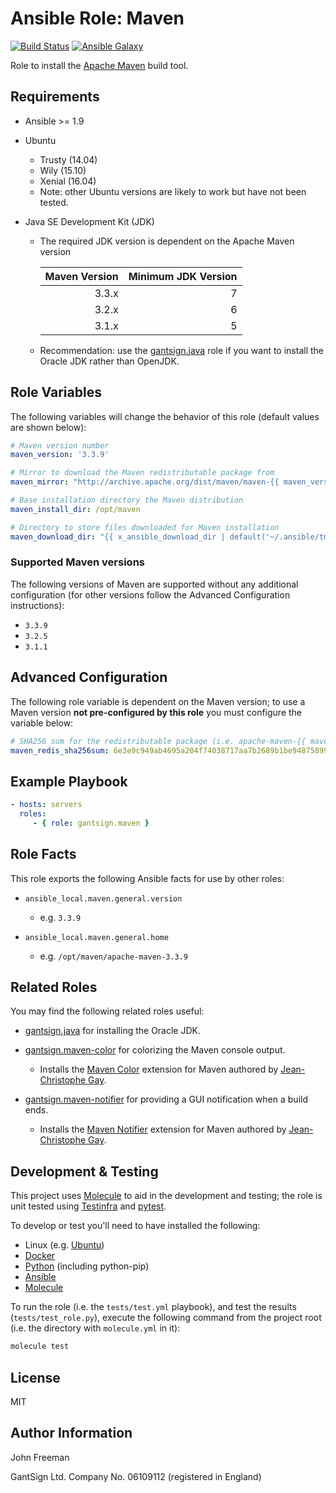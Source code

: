 Ansible Role: Maven
===================

[![Build Status](https://travis-ci.org/gantsign/ansible-role-maven.svg?branch=master)](https://travis-ci.org/gantsign/ansible-role-maven)
[![Ansible Galaxy](https://img.shields.io/badge/ansible--galaxy-gantsign.maven-blue.svg)](https://galaxy.ansible.com/gantsign/maven)

Role to install the [Apache Maven](https://maven.apache.org) build tool.

Requirements
------------

* Ansible >= 1.9

* Ubuntu

    * Trusty (14.04)
    * Wily (15.10)
    * Xenial (16.04)
    * Note: other Ubuntu versions are likely to work but have not been tested.

* Java SE Development Kit (JDK)

    * The required JDK version is dependent on the Apache Maven version

        | Maven Version | Minimum JDK Version |
        | ------------: | ------------------: |
        |         3.3.x |                   7 |
        |         3.2.x |                   6 |
        |         3.1.x |                   5 |

    * Recommendation: use the
      [gantsign.java](https://galaxy.ansible.com/gantsign/java) role if you
      want to install the Oracle JDK rather than OpenJDK.

Role Variables
--------------

The following variables will change the behavior of this role (default values
are shown below):

```yaml
# Maven version number
maven_version: '3.3.9'

# Mirror to download the Maven redistributable package from
maven_mirror: "http://archive.apache.org/dist/maven/maven-{{ maven_version|regex_replace('\\..*', '') }}/{{ maven_version }}/binaries"

# Base installation directory the Maven distribution
maven_install_dir: /opt/maven

# Directory to store files downloaded for Maven installation
maven_download_dir: "{{ x_ansible_download_dir | default('~/.ansible/tmp/downloads') }}"
```

### Supported Maven versions

The following versions of Maven are supported without any additional
configuration (for other versions follow the Advanced Configuration
instructions):

* `3.3.9`
* `3.2.5`
* `3.1.1`

Advanced Configuration
----------------------

The following role variable is dependent on the Maven version; to use a
Maven version **not pre-configured by this role** you must configure the
variable below:

```yaml
# SHA256 sum for the redistributable package (i.e. apache-maven-{{ maven_version }}-bin.tar.gz)
maven_redis_sha256sum: 6e3e9c949ab4695a204f74038717aa7b2689b1be94875899ac1b3fe42800ff82
```

Example Playbook
----------------

```yaml
- hosts: servers
  roles:
     - { role: gantsign.maven }
```

Role Facts
----------

This role exports the following Ansible facts for use by other roles:

* `ansible_local.maven.general.version`

    * e.g. `3.3.9`

* `ansible_local.maven.general.home`

    * e.g. `/opt/maven/apache-maven-3.3.9`

Related Roles
-------------

You may find the following related roles useful:

* [gantsign.java](https://galaxy.ansible.com/gantsign/java) for installing the Oracle JDK.
* [gantsign.maven-color](https://galaxy.ansible.com/gantsign/java) for colorizing the Maven console output.

    *  Installs the [Maven Color](https://github.com/jcgay/maven-color) extension for Maven authored by [Jean-Christophe Gay](https://github.com/jcgay).

* [gantsign.maven-notifier](https://galaxy.ansible.com/gantsign/java) for providing a GUI notification when a build ends.

    *  Installs the [Maven Notifier](https://github.com/jcgay/maven-notifier) extension for Maven authored by [Jean-Christophe Gay](https://github.com/jcgay).

Development & Testing
---------------------

This project uses [Molecule](http://molecule.readthedocs.io/) to aid in the
development and testing; the role is unit tested using
[Testinfra](http://testinfra.readthedocs.io/) and
[pytest](http://docs.pytest.org/).

To develop or test you'll need to have installed the following:

* Linux (e.g. [Ubuntu](http://www.ubuntu.com/))
* [Docker](https://www.docker.com/)
* [Python](https://www.python.org/) (including python-pip)
* [Ansible](https://www.ansible.com/)
* [Molecule](http://molecule.readthedocs.io/)

To run the role (i.e. the `tests/test.yml` playbook), and test the results
(`tests/test_role.py`), execute the following command from the project root
(i.e. the directory with `molecule.yml` in it):

```bash
molecule test
```

License
-------

MIT

Author Information
------------------

John Freeman

GantSign Ltd.
Company No. 06109112 (registered in England)
